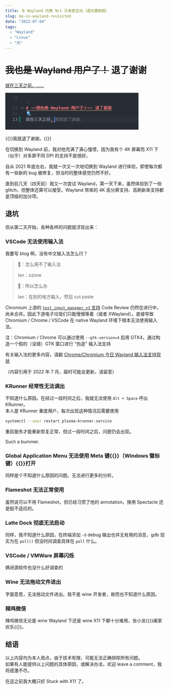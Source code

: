 ```yaml
---
title: 与 Wayland 的第 N+1 次亲密互动（退坑重制版）
slug: me-vs-wayland-revisited
date: "2022-07-04"
tags:
  - "Wayland"
  - "Linux"
  - "坑"
---
```


# ~~我也是 Wayland 用户了！~~ 退了谢谢

[就在三天之前，……](../me-vs-wayland//)

![?](bye-from-copilot.png)

{{<spoiler>}}我就退了谢谢。{{</spoiler>}}

在切换到 Wayland 前，我对他充满了满心憧憬，因为我有个 4K 屏幕而 X11 下（似乎）对多屏不同 DPI 的支持不是很好。

自从 2021 年底左右，我就一次又一次地切换到 Wayland 进行体验，即使每次都有一些新的 bug 被修复，但当时的整体感觉仍然不好。

直到前几天（四天前）我又一次尝试 Wayland，第一天下来，虽然体验到了一些 glitch，但整体还算可以接受。Wayland 带来的 4K 高分屏支持、高刷新率支持都是顶级的加分项。

## 退坑

但从第二天开始，各种各样的问题就浮现出来：

### VSCode 无法使用输入法

我要写 blog 啊，没有中文输入法怎么行？

> 🍊：怎么用不了输入法
>
> Ian：ozone
>
> 🍊：所以怎么办
>
> Ian：在别的地方输入，然后 cut paste

Chromium 上游的 [`text_input_manager_v3` 支持](https://chromium-review.googlesource.com/c/chromium/src/+/3015331)
Code Review 仍然在进行中，尚未合并。因此下游电子垃圾们只能慢慢等着（或者 XWayland）。直接导致 Chromium / Chrome / VSCode 在
native Wayland 环境下根本无法使用输入法。

注：Chromium / Chrome 可以通过使用 `--gtk-version=4` 启用 GTK4，通过构造一个假的（没错）GTK 窗口进行 "伪造" 输入法支持

有关输入法的更多内容，请戳 [Chrome/Chromium 今日 Wayland 输入法支持现状](https://www.csslayer.info/wordpress/fcitx-dev/chrome-state-of-input-method-on-wayland/)

（内容引用于 2022 年 7 月，届时可能会更新，请留意）

### KRunner 经常性无法调出

不知道什么原因。在经过一段时间之后，我就无法使用 `Alt + Space` 呼出 KRunner。\
本人是 KRunner 重度用户，每次出现这种情况后需要使用

```bash
systemctl --user restart plasma-krunner.service
```

重启服务才能重新恢复正常，但过一段时间之后，问题仍会出现。

Such a bummer.

### Global Application Menu 无法使用 Meta 键{{<spoiler>}}（Windows 徽标键）{{</spoiler>}}打开

同样是个不知道什么原因的问题。无法进行更多的分析。

### Flameshot 无法正常使用

虽然说可以不用 Flameshot，但已经习惯了他的 annotation，换用 Spectacle 还是挺不适应的。

### Latte Dock 彻底无法启动

同样，我不知道什么原因，在终端添加 `-d` debug 输出也并无有用的消息，gdb 现实为在 `poll()` 但没时间调查具体在 `poll` 什么。

### VSCode / VMWare 屏幕闪烁

俩闭源软件也没什么好调查的

### Wine 无法拖动文件进出

字面意思，无法拖动文件进出。我不是 wine 开发者，故而也不知道什么原因。

### 辣鸡微信

辣鸡微信无论是 wine Wayland 下还是 wine X11 下都十分难用，张小龙{{<spoiler>}}阖家欢乐{{</spoiler>}}。

## 结语

以上内容均为本人观点，由于技术有限，可能无法正确排除所有问题。\
如果有人能提供以上问题的具体原因，或解决办法，欢迎 leave a comment，我将感激不尽。

在这之前我大概只好 Stuck with X11 了。
